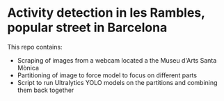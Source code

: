 # Activity detection in les Rambles, popular street in Barcelona

This repo contains:
- Scraping of images from a webcam located a the Museu d'Arts Santa Mònica
- Partitioning of image to force model to focus on different parts
- Script to run Ultralytics YOLO models on the partitions and combining them back together
